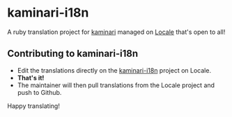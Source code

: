 # kaminari-i18n

A ruby translation project for [kaminari](https://github.com/amatsuda/kaminari) managed on [Locale](http://www.localeapp.com/) that's open to all!

## Contributing to kaminari-i18n

- Edit the translations directly on the [kaminari-i18n](http://www.localeapp.com/projects/public?search=kaminari-i18n) project on Locale.
- **That's it!**
- The maintainer will then pull translations from the Locale project and push to Github.

Happy translating!
